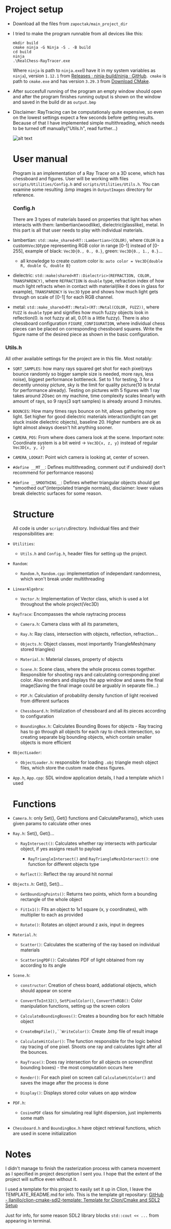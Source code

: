 # Project setup

* Download all the files from `zapoctak/main_project_dir`

* I tried to make the program runnable from all devices like this:
  
  ```shell
  mkdir build
  cmake ninja -G Ninja -S . -B build
  cd build
  ninja
  .\RealChess-RayTracer.exe
  ```
  
  Where `ninja` is path to `ninja.exe`(I have it in my system variables as `ninja`), version `1.12.1` from [Releases · ninja-build/ninja · GitHub](https://github.com/ninja-build/ninja/releases).` cmake` is path to `cmake.exe` and has version `3.29.3` from [Download CMake](https://cmake.org/download/). 

* After succesfull running of the program an empty window should open and after the program finishes running output is shown on the window and saved in the build dir as `output.bmp`

* Disclaimer: RayTracing can be computationaly quite expensive, so even on the lowest settings expect a few seconds before getting results. Because of that I have implemented simple multithreading, which needs to be turned off manually("Utils.h", read further...)
  
  ![alt text](https://github.com/Danideos/Chess-RayTracer/blob/main/OutputImages/100Ray_50Bounces_5Figures.png)
  
  # User manual
  
  Program is an implementation of a Ray Tracer on a 3D scene, which has chessboard and figures.
  User will be working with files `scripts/Utilities/Config.h` and `scripts/Utilities/Utils.h`. 
  You can examine some resulting .bmp images in `OutputImages` directory for reference.
  
  ### Config.h
  
  There are 3 types of materials based on properties that light has when interacts with them: lambertian(woodlike), dielectric(glasslike), metal. In this part is all that user needs to play with individual materials.

* lambertian: `std::make_shared<RT::Lambertian>(COLOR)`, where `COLOR` is a custom`Vec3D`type representing RGB color in range [0-1] instead of [0-255], example of black: `Vec3D{0., 0., 0.}`, green: `Vec3D{0., 1., 0.}`... 
  
  * all knowledge to create custom color is: `auto color = Vec3D{double R, double G, double B}`

* dielectric: `std::make)shared<RT::Dielectric>(REFRACTION, COLOR, TRANSPARENCY)`, where `REFRACTION` is `double` type, refraction index of how much light refracts when in contact with material(like it does in glass for example), `TRANSPARENCY` is `Vec3D` type and shows how much light gets through on scale of [0-1] for each RGB channel.

* metal: `std::make_shared<RT::Metal>(RT::Metal(COLOR, FUZZ))`, where `FUZZ` is `double` type and signifies how much fuzzy objects look in reflection(0. is not fuzzy at all, 0.01 is a little fuzzy).
  There is also chessboard configuration `FIGURE_CONFIGURATION`, where individual chess pieces can be placed on corresponding chessboard squares. Write the figure name of the desired piece as shown in the basic configuration.

### Utils.h

  All other available settings for the project are in this file. Most notably:

* `SQRT_SAMPLES`: how many rays squared get shot for each pixel(rays bounce randomly so bigger sample size is needed, more rays, less noise), biggest performance bottleneck. Set to 1 for testing, 3 for a decently unnoisy picture, sky is the limit for quality picture(10 is brutal for performance already). Testing on pictures with 5 figures with 1 ray takes around 20sec on my machine, time complexity scales linearly with amount of rays, so 9 rays(3 sqrt samples) is already around 3 minutes.

* `BOUNCES`: How many times rays bounce on hit, allows gathering more light. Set higher for good dielectric materials interaction(light can get stuck inside dielectric objects), baseline 20. Higher numbers are ok as light almost always doesn't hit anything sooner.

* `CAMERA_POS`: From where does camera look at the scene. Important note: Coordinate system is a bit weird -> `Vec3D{x, z, y}` instead of regular `Vec3D{x, y, z}`

* `CAMERA_LOOKAT`: Point wich camera is looking at, center of screen.

* `#define __MT__`: Defines multithreading, comment out if undisired(I don't recommend for performance reasons)

* `#define __SMOOTHING__`: Defines whether triangular objects should get "smoothed out"(interpolated triangle normals), disclaimer: lower values break dielectric surfaces for some reason.
  
  # Structure
  
  All code is under `scripts\`directory. Individual files and their responsibilities are:

* `Utilities`: 
  
  * `Utils.h` and `Config.h`, header files for setting up the project.

* `Random`:
  
  * `Random.h`, `Random.cpp`: implementation of independant randomness, which won't break under multithreading

* `LinearAlgebra`:
  
  * `Vector.h`: Implementation of Vector class, which is used a lot throughout the whole project(Vec3D)

* `RayTrace`: Encompasses the whole raytracing process
  
  * `Camera.h`: Camera class with all its parameters, 
  
  * `Ray.h`: Ray class, intersection with objects, reflection, refraction...
  
  * `Objects.h`: Object classes, most importantly TriangleMesh(many stored triangles)
  
  * `Material.h`: Material classes, property of objects
  
  * `Scene.h`: Scene class, where the whole process comes together. Responsible for shooting rays and calculating corresponding pixel color. Also renders and displays the app window and saves the final image(Saving the final image could be arguably in separate file...)
  
  * `PDF.h`: Calculation of probability density function of light received from different surfaces
  
  * `Chessboard.h`: Initialization of chessboard and all its pieces according to configuration
  
  * `BoundingBox.h`: Calculates Bounding Boxes for objects - Ray tracing has to go through all objects for each ray to check intersection, so creating separate big bounding objects, which contain smaller objects is more efficient

* `ObjectLoader`:
  
  * `ObjectLoader.h`: responsible for loading `.obj` triangle mesh object files, which store the custom made chess figures.

* `App.h`, `App.cpp`: SDL window application details, I had a template which I used
  
  # Functions

* `Camera.h`: only Set(), Get() functions and CalculateParams(), which uses given params to calculate other ones

* `Ray.h`: Set(), Get()... 
  
  * `RayIntersect()`: Calculates whether ray intersects with particular object, if yes assigns result to payload
    
    * `RayTriangleIntersect()` and `RayTriangleMeshIntersect()`: one function for different objects type
  
  * `Reflect()`: Reflect the ray around hit normal

* `Objects.h`: Get(), Set()...
  
  * `GetBoundingPoints()`: Returns two points, which form a bounding rectangle of the whole object
  
  * `Fit1x1()`: Fits an object to 1x1 square (x, y coordinates), with multiplier to each as provided
  
  * `Rotate()`: Rotates an object around z axis, input in degrees

* `Material.h`: 
  
  * `Scatter()`: Calculates the scattering of the ray based on individual materials
  
  * `ScatteringPDF()`: Calculates PDF of light obtained from ray according to its angle

* `Scene.h`: 
  
  * `constructor`: Creation of chess board, addiational objects, which should appear on scene
  
  * `ConvertToInt32()`, `SetPixelColor()`, `ConvertToRGB()`: Color manipulation functions, setting up the screen colors
  
  * `CalculateBoundingBoxes()`: Creates a bounding box for each hittable object
  
  * `CreateBmpFile(),``WriteColor()`: Create .bmp file of result image
  
  * `CalculateHitColor()`: The function responsible for the logic behind ray tracing of one pixel. Shoots one ray and calculates light after all the bounces.
  
  * `RayTrace()`: Does ray intersection for all objects on screen(first bounding boxes) - the most computation occurs here
  
  * `Render()`: For each pixel on screen call `CalculateHitColor()` and saves the image after the process is done
  
  * `Display()`: Displays stored color values on app window

* `PDF.h`: 
  
  * `CosinePDF` class for simulating real light dispersion, just implements some math

* `Chessboard.h` and `BoundingBox.h` have object retrieval functions, which are used in scene initialization

# Notes

I didn't manage to finish the rasterization process with camera movement as I specified in project description I sent you. I hope that the extent of the project will suffice even without it.

I used a template for this project to easily set it up in Clion, I leave the TEMPLATE_README.md for info. This is the template git repositary: [GitHub - llanillo/clion-cmake-sdl2-template: Template for Clion/Cmake and SDL2 Setup](https://github.com/llanillo/clion-cmake-sdl2-template)

Just for info, for some reason SDL2 library blocks `std::cout << ...` from appearing in terminal.


